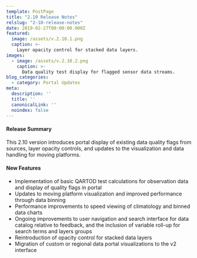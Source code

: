 ```yaml
---
template: PostPage
title: "2.10 Release Notes"
relslug: "2-10-release-notes"
date: 2019-02-27T00:00:00.000Z
featured:
  image: /assets/v.2.10.1.png
  caption: >-
    Layer opacity control for stacked data layers.
images:
  - image: /assets/v.2.10.2.png
    caption: >-
      Data quality test display for flagged sensor data streams.
blog_categories:
  - category: Portal Updates
meta:
  description: ''
  title: ''
  canonicalLink: ''
  noindex: false
---
```

#### Release Summary

This 2.10 version introduces portal display of existing data quality flags from sources, layer opacity controls, and updates to the visualization and data handling for moving platforms.


#### New Features

*  Implementation of basic QARTOD test calculations for observation data and display of quality flags in portal
*  Updates to moving platform visualization and improved performance through data binning
*  Performance improvements to speed viewing of climatology and binned data charts
*  Ongoing improvements to user navigation and search interface for data catalog relative to feedback, and the inclusion of variable roll-up for search terms and layers groups
*  Reintroduction of opacity control for stacked data layers
*  Migration of custom or regional data portal visualizations to the v2 interface

